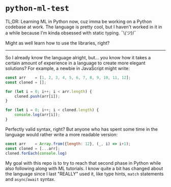 # `python-ml-test`
 
TL;DR: Learning ML in Python now, cuz imma be working on a Python codebase at work. The language is pretty cool, but I haven't worked in it in a while because I'm kinda obsessed with static typing. ¯\\_(ツ)_/¯

Might as well learn how to use the libraries, right?

---

So I already know the language alright, but... you know how it takes a certain amount of experience in a language to create more elegant solutions? For example, a newbie in JavaScript might write:
```js
const arr    = [1, 2, 3, 4, 5, 6, 7, 8, 9, 10, 11, 12];
const cloned = [];

for (let i = 0; i++; i < arr.length) {
	cloned.push(arr[i]);
}

for (let i = 0; i++; i < cloned.length) {
	console.log(arr[i]);
}
```

Perfectly valid syntax, right? But anyone who has spent some time in the language would rather write a more readable version:

```js
const arr    = Array.from({length: 12}, (_, i) => i+1);
const cloned = [...arr];
cloned.forEach(console.log)
```

My goal with this repo is to try to reach that second phase in Python while also following along with ML tutorials. I know quite a bit has changed about the language since I last "REALLY" used it, like type hints, `match` statements and `async`/`await` syntax.
